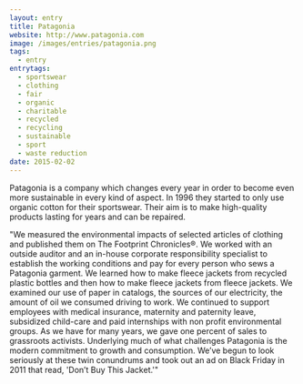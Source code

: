 ```yaml
---
layout: entry
title: Patagonia
website: http://www.patagonia.com
image: /images/entries/patagonia.png
tags:
  - entry
entrytags:
  - sportswear
  - clothing
  - fair
  - organic
  - charitable
  - recycled
  - recycling
  - sustainable
  - sport
  - waste reduction
date: 2015-02-02
---
```


Patagonia is a company which changes every year in order to become even more sustainable in every kind of aspect. In 1996 they started to only use organic cotton for their sportswear. Their aim is to make high-quality products lasting for years and can be repaired.

"We measured the environmental impacts of selected articles of clothing and published them on The Footprint Chronicles®. We worked with an outside auditor and an in-house corporate responsibility specialist to establish the working conditions and pay for every person who sews a Patagonia garment. We learned how to make fleece jackets from recycled plastic bottles and then how to make fleece jackets from fleece jackets. We examined our use of paper in catalogs, the sources of our electricity, the amount of oil we consumed driving to work. We continued to support employees with medical insurance, maternity and paternity leave, subsidized child-care and paid internships with non profit environmental groups. As we have for many years, we gave one percent of sales to grassroots activists.
Underlying much of what challenges Patagonia is the modern commitment to growth and consumption. We’ve begun to look seriously at these twin conundrums and took out an ad on Black Friday in 2011 that read, 'Don’t Buy This Jacket.'"
